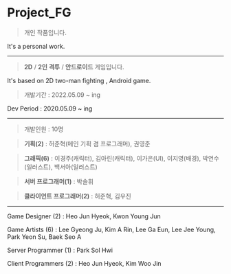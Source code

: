 # Project_FG

> 개인 작품입니다.

It's a personal work.


---


> **2D** / **2인 격투** / **안드로이드** 게임입니다.

It's based on 2D two-man fighting , Android game. 


> 개발기간 : 2022.05.09 ~ ing

Dev Period : 2020.05.09 ~ ing


---


> 개발인원 : 10명

> **기획(2)** : 허준혁(메인 기획 겸 프로그래머), 권영준

> **그래픽(6)** : 이경주(캐릭터), 김아린(캐릭터), 이가은(UI), 이지영(배경), 박연수(일러스트), 백서아(일러스트)

> **서버 프로그래머(1)** : 박솔휘

> **클라이언트 프로그래머(2)** : 허준혁, 김우진

---


Game Designer (2) : Heo Jun Hyeok, Kwon Young Jun

Game Artists (6) : Lee Gyeong Ju, Kim A Rin, Lee Ga Eun, Lee Jee Young, Park Yeon Su, Baek Seo A

Server Programmer (1) : Park Sol Hwi

Client Programmers (2) : Heo Jun Hyeok, Kim Woo Jin
